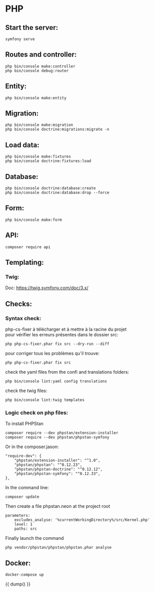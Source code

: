 # PHP

## Start the server: 
    symfony serve

## Routes and controller: 
    php bin/console make:controller
    php bin/console debug:router

## Entity: 
    php bin/console make:entity

## Migration: 
    php bin/console make:migration
    php bin/console doctrine:migrations:migrate -n

## Load data: 
    php bin/console make:fixtures
    php bin/console doctrine:fixtures:load

## Database: 
    php bin/console doctrine:database:create
    php bin/console doctrine:database:drop --force 

## Form: 
    php bin/console make:form

## API: 
    composer require api 

## Templating:

### Twig:
Doc: https://twig.symfony.com/doc/3.x/ 

## Checks:

### Syntax check: 
php-cs-fixer à télécharger et à mettre à la racine du projet  
pour vérifier les erreurs présentes dans le dossier src:
    
    php php-cs-fixer.phar fix src --dry-run --diff

pour corriger tous les problèmes qu'il trouve:

    php php-cs-fixer.phar fix src  

check the yaml files from the confi and translations folders:

    php bin/console lint:yaml config translations

check the twig files:

    php bin/console lint:twig templates

### Logic check on php files: 
To install PHPStan

    composer require --dev phpstan/extension-installer  
    composer require --dev phpstan/phpstan-symfony

Or in the composer.jason: 

    "require-dev": { 
        "phpstan/extension-installer": "^1.0", 
        "phpstan/phpstan": "^0.12.23", 
        "phpstan/phpstan-doctrine": "^0.12.12", 
        "phpstan/phpstan-symfony": "^0.12.33", 
    }, 

In the command line: 

    composer update 

Then create a file phpstan.neon at the project root

    parameters: 
        excludes_analyse: '%currentWorkingDirectory%/src/Kernel.php' 
        level: 1 
        paths: src 

Finally launch the command 

    php vendor/phpstan/phpstan/phpstan.phar analyse 


## Docker: 

    docker-compose up 

{{ dump() }} 